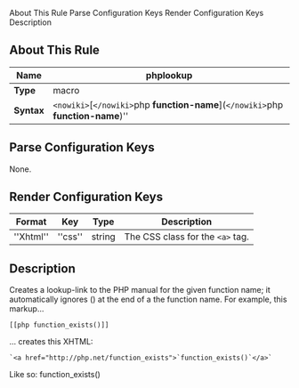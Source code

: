  About This Rule Parse Configuration Keys Render Configuration Keys Description
##  About This Rule

 | **Name**   | phplookup                                                                    | 
 | --------   | ---------                                                                    | 
 | **Type**   | macro                                                                        | 
 | **Syntax** | `<nowiki>`[`</nowiki>`php **function-name**](`</nowiki>`php **function-name**)'' | 

##  Parse Configuration Keys

None.

##  Render Configuration Keys

 | **Format** | **Key** | **Type** | **Description**                | 
 | ---------- | ------- | -------- | ---------------                | 
 | ''Xhtml''  | ''css'' | string   | The CSS class for the `<a>` tag. | 

##  Description

Creates a lookup-link to the PHP manual for the given function name; it automatically ignores () at the end of a the function name.  For example, this markup...

	
	
	[[php function_exists()]]

... creates this XHTML:

	
	
	`<a href="http://php.net/function_exists">`function_exists()`</a>`

Like so:  function_exists()

